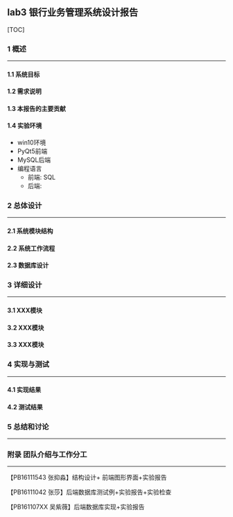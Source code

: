 ## lab3 银行业务管理系统设计报告

[TOC]

### 1 概述

****

#### 1.1 系统目标



#### 1.2 需求说明



#### 1.3 本报告的主要贡献



#### 1.4 实验环境

- win10环境
- PyQt5前端
- MySQL后端
- 编程语言
  - 前端: SQL
  - 后端: 



### 2 总体设计

****

#### 2.1 系统模块结构



#### 2.2 系统工作流程



#### 2.3 数据库设计







### 3 详细设计

****

#### 3.1 XXX模块



#### 3.2 XXX模块



#### 3.3 XXX模块







### 4 实现与测试

****

#### 4.1 实现结果



#### 4.2 测试结果







### 5 总结和讨论

****







### 附录 团队介绍与工作分工

****

【PB16111543 张抑淼】结构设计+ 前端图形界面+实验报告

【PB16111042 张莎】后端数据库测试例+实验报告+实验检查

【PB161107XX 吴紫薇】后端数据库实现+实验报告



